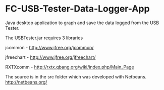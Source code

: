 FC-USB-Tester-Data-Logger-App
=============================

Java desktop application to graph and save the data logged from the USB Tester.

The USBTester.jar requires 3 libraries

jcommon - http://www.jfree.org/jcommon/

jfreechart - http://www.jfree.org/jfreechart/

RXTXcomm  - http://rxtx.qbang.org/wiki/index.php/Main_Page

The source is in the src folder which was developed with Netbeans.
http://netbeans.org/
